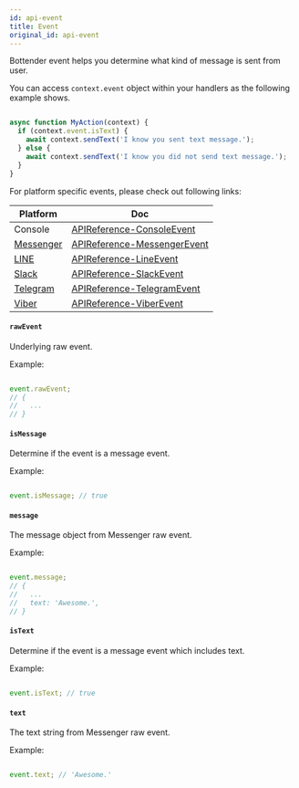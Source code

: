 ```yaml
---
id: api-event
title: Event
original_id: api-event
---
```

Bottender event helps you determine what kind of message is sent from user.

You can access `context.event` object within your handlers as the following example shows.

```js

async function MyAction(context) {
  if (context.event.isText) {
    await context.sendText('I know you sent text message.');
  } else {
    await context.sendText('I know you did not send text message.');
  }
}

```

For platform specific events, please check out following links:

| Platform                                | Doc                                                |
| --------------------------------------- | -------------------------------------------------- |
| Console                                 | [APIReference-ConsoleEvent](api-console-event)     |
| [Messenger](https://www.messenger.com/) | [APIReference-MessengerEvent](api-messenger-event) |
| [LINE](https://line.me/)                | [APIReference-LineEvent](api-line-event)           |
| [Slack](https://slack.com/)             | [APIReference-SlackEvent](api-slack-event)         |
| [Telegram](https://telegram.org/)       | [APIReference-TelegramEvent](api-telegram-event)   |
| [Viber](https://www.viber.com/)         | [APIReference-ViberEvent](api-viber-event)         |

#### `rawEvent`

Underlying raw event.

Example:

```js

event.rawEvent;
// {
//   ...
// }

```

#### `isMessage`

Determine if the event is a message event.

Example:

```js

event.isMessage; // true

```

#### `message`

The message object from Messenger raw event.

Example:

```js

event.message;
// {
//   ...
//   text: 'Awesome.',
// }

```

#### `isText`

Determine if the event is a message event which includes text.

Example:

```js

event.isText; // true

```

#### `text`

The text string from Messenger raw event.

Example:

```js

event.text; // 'Awesome.'

```
